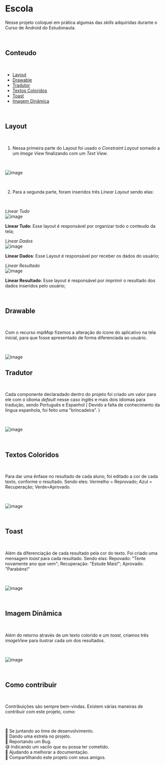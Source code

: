 # Escola

Nesse projeto coloquei em prática algumas das _skills_ adquiridas durante o Curso de Android do Estudonauta.


<br />

## Conteudo
<br />

- [Layout](#layout)
- [Drawable](#drawable)
- [Tradutor](#tradutor)
- [Textos Coloridos](#Textos_Coloridos)
- [Toast](#toast)
- [Imagem Dinâmica](#Imagem_Dinâmica)


<br />

## Layout
<br />

1) Nessa primeira parte do Layout foi usado o _Constraint Layout_ somado a um _Image View_ finalizando com um _Text View_.

<br />

![image](https://user-images.githubusercontent.com/77402918/117448814-942bbb00-af15-11eb-8e7a-e61ed80cc237.png)

<br />

2) Para a segunda parte, foram inseridos três _Linear Layout_ sendo elas: 

<br />

_Linear Tudo_<br />![image](https://user-images.githubusercontent.com/77402918/117449466-65621480-af16-11eb-8dc5-6b26f0de1e92.png)
<br />

**Linear Tudo**: Esse layout é responsável por organizar todo o conteudo da tela;

_Linear Dados_<br />![image](https://user-images.githubusercontent.com/77402918/117449521-7ad73e80-af16-11eb-9b76-50f8aecd8129.png)
<br />

**Linear Dados**: Esse Layout é responsável por receber os dados do usuário;

_Linear Resultado_<br />![image](https://user-images.githubusercontent.com/77402918/117449834-d0abe680-af16-11eb-8d84-7453a697a50d.png)
<br />

**Linear Resultado**: Esse layout é responsável por _imprimir_ o resultado dos dados inseridos pelo usuário;

<br />

## Drawable

<br />

Com o recurso _mipMap_ fizemos a alteração do ícone do aplicativo na tela inicial, para que fosse apresentado de forma diferenciada ao usuário.

<br />


![image](https://user-images.githubusercontent.com/77402918/117495918-a248fe00-af4c-11eb-8dda-22132f77145e.png)

## Tradutor

<br />

Cada componente declaradado dentro do projeto foi criado um valor para ele com o idioma _default_ nesse caso inglês e mais dois idiomas para tradução, sendo Português e Espanhol ( Devido a falta de conhecimento da lingua espanhola, foi feito uma "brincadeira". )

<br />

![image](https://user-images.githubusercontent.com/77402918/117496661-be996a80-af4d-11eb-8f05-278cc9a23f7b.png)

<br />

## Textos Coloridos

<br />

Para dar uma ênfase no resultado de cada aluno, foi editado a cor de cada texto, conforme o resultado. Sendo eles: Vermelho = Reprovado; Azul = Recuperação; Verde=Aprovado.

<br />

![image](https://user-images.githubusercontent.com/77402918/117497727-3ae07d80-af4f-11eb-9c0c-8a857e7ecc19.png)

<br />

## Toast

<br />

Além da diferenciação de cada resultado pela cor do texto. Foi criado uma mensagem _toast_ para cada resultado. Sendo elas: Repovado: "Tente novamente ano que vem"; Recuperação: "Estude Mais!"; Aprovado: "Parabéns!"

<br />

![image](https://user-images.githubusercontent.com/77402918/117497773-4a5fc680-af4f-11eb-9302-ea53801e2481.png)

<br />

## Imagem Dinâmica

<br />

Além do retorno através de um texto colorido e um _toast_, criamos três _imageView_ para ilustrar cada um dos resultados.

<br />

![image](https://user-images.githubusercontent.com/77402918/117497826-5ba8d300-af4f-11eb-87cd-cbd602d65683.png)

<br />

## Como contribuir

<br />

Contribuições são sempre bem-vindas. Existem várias maneiras de contribuir com este projeto, como:

<br />

💪 Se juntando ao time de desenvolvimento.<br/>
🌟 Dando uma estrela no projeto.<br/>
🐛 Reportando um Bug.<br/>
😅 Indicando um vacilo que eu possa ter cometido.<br/>
📄 Ajudando a melhorar a documentação.<br/>
🚀 Compartilhando este projeto com seus amigos.<br/>



